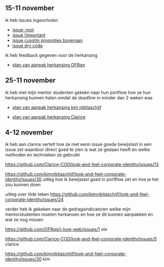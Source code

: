 <h2>
15-11 november</h2>
<p>
ik heb issues ingeschoten 
<ul>
<li><a href="https://github.com/Matthijs217/look-and-feel-styleguide/issues/8">issue :root</a></li>
<li><a href="https://github.com/kimnikitaschijf/look-and-feel-styleguide/issues/10">issue !important</a></li>
<li><a href="https://github.com/Kitkatisvibing/look-and-feel-styleguide/issues/7">issue cusotm proproties bovenaan </a></li>
<li><a href="https://github.com/Kitkatisvibing/look-and-feel-styleguide/issues/5">issue dry code </a></li>
</ul>

ik heb feedback gegeven voor de herkansing
<ul>
  <li>
    <a href="https://github.com/OFRqq/i-love-web/issues/1 ">plan van aanpak herkansing OFRqq</a>
  </li>
</ul>


<h2>
25-11 november</h2>

ik heb met mijn mentor studenten gekekn naar hun portflow hoe ze hun herkansing kunnen halen omdat de deadline in minder dan 2 weken was 
<ul>
  <li>
<a href="https://github.com/kimnikitaschijf/look-and-feel-corporate-identity/issues/30 ">plan van aanpak herkansing kim nikitaschijf</a>
  </li>
    <li>

<a href="https://github.com/Clarice-COD/look-and-feel-corporate-identity/issues/5">plan van aanpak herkansing Clarice</a>
  </li>
</ul>


<h2>
4-12 november</h2>

ik heb aan clarice vertelt hoe ze met eenn issue goede bewijslast in een issue zet waardoor direct goed te zien is wat ze gedaan heeft en welke methoden en technieken ze gebruikt 

https://github.com/Clarice-COD/look-and-feel-corporate-identity/issues/13




https://github.com/kimnikitaschijf/look-and-feel-corporate-identity/issues/30
uitleg hoe ik bewijslast goed in portflow zet en hoe je het zou kunnen doen 

 

uitleg over tilde teken
https://github.com/kimnikitaschijf/look-and-feel-corporate-identity/issues/24 

verder heb ik gekeken naar de gedragsindicatoren welke mijn mentorstudenten moeten herkansen en hoe ze dit kunnen aanpakken en wat ze nog missen

https://github.com/OFRqq/i-love-web/issues/1 ole 

https://github.com/Clarice-COD/look-and-feel-corporate-identity/issues/5 clarice 

https://github.com/kimnikitaschijf/look-and-feel-corporate-identity/issues/30 kim 



